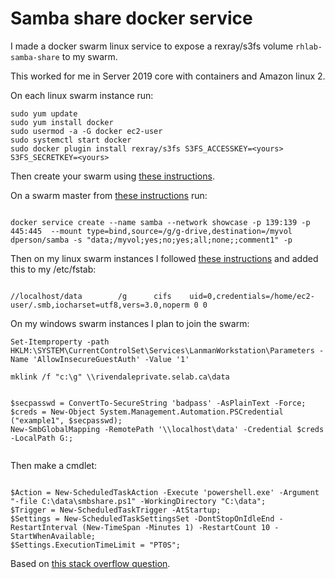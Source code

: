 # Samba share docker service

I made a docker swarm linux service to expose a rexray/s3fs volume `rhlab-samba-share` to my swarm. 

This worked for me in Server 2019 core with containers and Amazon linux 2. 

On each linux swarm instance run:

```
sudo yum update
sudo yum install docker
sudo usermod -a -G docker ec2-user
sudo systemctl start docker
sudo docker plugin install rexray/s3fs S3FS_ACCESSKEY=<yours> S3FS_SECRETKEY=<yours>

```
Then create your swarm using [these instructions](https://caylent.com/high-availability-docker-swarm-aws/).

On a swarm master from [these instructions](https://github.com/dperson/samba) run:

```

docker service create --name samba --network showcase -p 139:139 -p 445:445  --mount type=bind,source=/g/g-drive,destination=/myvol dperson/samba -s "data;/myvol;yes;no;yes;all;none;;comment1" -p

```

Then on my linux swarm instances I followed [these instructions](http://timlehr.com/auto-mount-samba-cifs-shares-via-fstab-on-linux/) and added this to my /etc/fstab:

```

//localhost/data        /g      cifs    uid=0,credentials=/home/ec2-user/.smb,iocharset=utf8,vers=3.0,noperm 0 0

```

On my windows swarm instances I plan to join the swarm:

```
Set-Itemproperty -path HKLM:\SYSTEM\CurrentControlSet\Services\LanmanWorkstation\Parameters -Name 'AllowInsecureGuestAuth' -Value '1'

mklink /f "c:\g" \\rivendaleprivate.selab.ca\data
```

```

$secpasswd = ConvertTo-SecureString 'badpass' -AsPlainText -Force;
$creds = New-Object System.Management.Automation.PSCredential ("example1", $secpasswd);
New-SmbGlobalMapping -RemotePath '\\localhost\data' -Credential $creds -LocalPath G:;


```

Then make a cmdlet:

```

$Action = New-ScheduledTaskAction -Execute 'powershell.exe' -Argument "-file C:\data\smbshare.ps1" -WorkingDirectory "C:\data";
$Trigger = New-ScheduledTaskTrigger -AtStartup;
$Settings = New-ScheduledTaskSettingsSet -DontStopOnIdleEnd -RestartInterval (New-TimeSpan -Minutes 1) -RestartCount 10 -StartWhenAvailable;
$Settings.ExecutionTimeLimit = "PT0S";

```

Based on [this stack overflow question](https://stackoverflow.com/questions/50415447/smb-share-mappings-created-with-new-smbglobalmapping-for-docker-containers-not-r).
